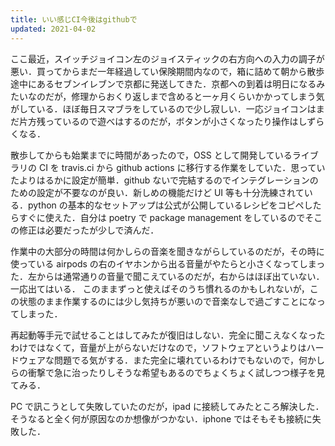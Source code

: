 ```yaml
---
title: いい感じCI今後はgithubで
updated: 2021-04-02
---
```


ここ最近，スイッチジョイコン左のジョイスティックの右方向への入力の調子が悪い．買ってからまだ一年経過してい保険期間内なので，箱に詰めて朝から散歩途中にあるセブンイレブンで京都に発送してきた．京都への到着は明日になるみたいなのだが，修理からおくり返しまで含めると一ヶ月くらいかかってしまう気がしている．ほぼ毎日スマブラをしているので少し寂しい．一応ジョイコンはまだ片方残っているので遊べはするのだが，ボタンが小さくなったり操作はしずらくなる．

散歩してからも始業までに時間があったので，OSS として開発しているライブラリの CI を travis.ci から github actions に移行する作業をしていた．思っていたよりはるかに設定が簡単．github ないで完結するのでインテグレーションのための設定が不要なのが良い．新しめの機能だけど UI 等も十分洗練されている．python の基本的なセットアップは公式が公開しているレシピをコピペしたらすぐに使えた．自分は poetry で package management をしているのでそこの修正は必要だったが少しで済んだ．

作業中の大部分の時間は何かしらの音楽を聞きながらしているのだが，その時に使っている airpods の右のイヤホンから出る音量がやたらと小さくなってしまった．左からは通常通りの音量で聞こえているのだが，右からはほぼ出ていない．一応出てはいる．
このままずっと使えばそのうち慣れるのかもしれないが，この状態のまま作業するのには少し気持ちが悪いので音楽なしで過ごすことになってしまった．

再起動等手元で試せることはしてみたが復旧はしない．完全に聞こえなくなったわけではなくて，音量が上がらないだけなので，ソフトウェアというよりはハードウェアな問題でる気がする．また完全に壊れているわけでもないので，何かしらの衝撃で急に治ったりしそうな希望もあるのでちょくちょく試しつつ様子を見てみる．

PC で訊こうとして失敗していたのだが，ipad に接続してみたところ解決した．そうなると全く何が原因なのか想像がつかない．iphone ではそもそも接続に失敗した．
